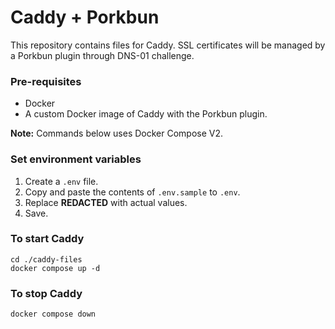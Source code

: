 # Caddy + Porkbun
This repository contains files for Caddy. SSL certificates will be managed by a Porkbun plugin through DNS-01 challenge.

### Pre-requisites
* Docker
* A custom Docker image of Caddy with the Porkbun plugin.

**Note:** Commands below uses Docker Compose V2.

### Set environment variables
1. Create a `.env` file.
2. Copy and paste the contents of `.env.sample` to `.env`. 
3. Replace **REDACTED** with actual values.
4. Save.

### To start Caddy
```
cd ./caddy-files
docker compose up -d
```

### To stop Caddy
```
docker compose down
```